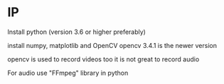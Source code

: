 # IP

Install python (version 3.6 or higher preferably)

install numpy, matplotlib and OpenCV
opencv 3.4.1 is the newer version

opencv is used to record videos too
it is not great to record audio

For audio use "FFmpeg" library in python
